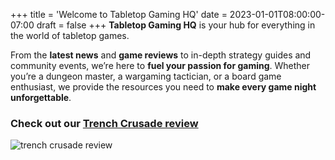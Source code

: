 +++
title = 'Welcome to Tabletop Gaming HQ'
date = 2023-01-01T08:00:00-07:00
draft = false
+++
**Tabletop Gaming HQ** is your hub for everything in the world of tabletop games. 

From the **latest news** and **game reviews** to in-depth strategy guides and community events, we’re here to **fuel your passion for gaming**. Whether you’re a dungeon master, a wargaming tactician, or a board game enthusiast, we provide the resources you need to **make every game night unforgettable**.

### **Check out our [Trench Crusade review](/reviews/trench-crusade-review/)**
![trench crusade review](/images/trench-crusade-wargame.webp)